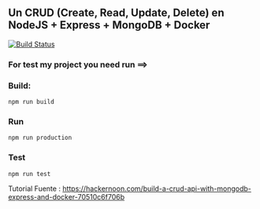 ## Un CRUD (Create, Read, Update, Delete) en NodeJS + Express + MongoDB + Docker

[![Build Status](https://travis-ci.org/milanes/crud-api.svg?branch=master)](https://travis-ci.org/milanes/crud-api)

### For test my project you need run ==>

### Build: 
`npm run build`

### Run 
`npm run production`

### Test
`npm run test`

Tutorial Fuente : https://hackernoon.com/build-a-crud-api-with-mongodb-express-and-docker-70510c6f706b
